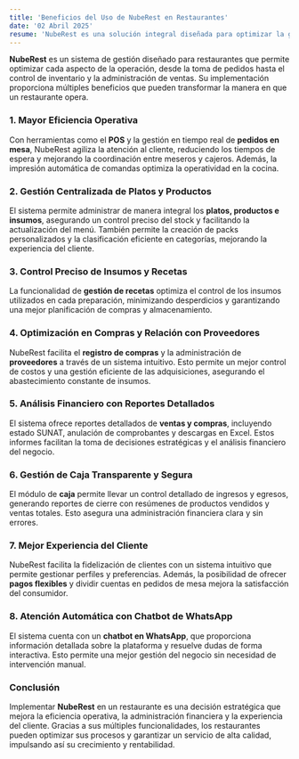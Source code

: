 ```yaml
---
title: 'Beneficios del Uso de NubeRest en Restaurantes'
date: '02 Abril 2025'
resume: 'NubeRest es una solución integral diseñada para optimizar la gestión de restaurantes, mejorando la eficiencia operativa, la experiencia del cliente y la toma de decisiones con reportes detallados.'
---
```


**NubeRest** es un sistema de gestión diseñado para restaurantes que permite optimizar cada aspecto de la operación, desde la toma de pedidos hasta el control de inventario y la administración de ventas. Su implementación proporciona múltiples beneficios que pueden transformar la manera en que un restaurante opera.

### 1. **Mayor Eficiencia Operativa**

Con herramientas como el **POS** y la gestión en tiempo real de **pedidos en mesa**, NubeRest agiliza la atención al cliente, reduciendo los tiempos de espera y mejorando la coordinación entre meseros y cajeros. Además, la impresión automática de comandas optimiza la operatividad en la cocina.

### 2. **Gestión Centralizada de Platos y Productos**

El sistema permite administrar de manera integral los **platos, productos e insumos**, asegurando un control preciso del stock y facilitando la actualización del menú. También permite la creación de packs personalizados y la clasificación eficiente en categorías, mejorando la experiencia del cliente.

### 3. **Control Preciso de Insumos y Recetas**

La funcionalidad de **gestión de recetas** optimiza el control de los insumos utilizados en cada preparación, minimizando desperdicios y garantizando una mejor planificación de compras y almacenamiento.

### 4. **Optimización en Compras y Relación con Proveedores**

NubeRest facilita el **registro de compras** y la administración de **proveedores** a través de un sistema intuitivo. Esto permite un mejor control de costos y una gestión eficiente de las adquisiciones, asegurando el abastecimiento constante de insumos.

### 5. **Análisis Financiero con Reportes Detallados**

El sistema ofrece reportes detallados de **ventas y compras**, incluyendo estado SUNAT, anulación de comprobantes y descargas en Excel. Estos informes facilitan la toma de decisiones estratégicas y el análisis financiero del negocio.

### 6. **Gestión de Caja Transparente y Segura**

El módulo de **caja** permite llevar un control detallado de ingresos y egresos, generando reportes de cierre con resúmenes de productos vendidos y ventas totales. Esto asegura una administración financiera clara y sin errores.

### 7. **Mejor Experiencia del Cliente**

NubeRest facilita la fidelización de clientes con un sistema intuitivo que permite gestionar perfiles y preferencias. Además, la posibilidad de ofrecer **pagos flexibles** y dividir cuentas en pedidos de mesa mejora la satisfacción del consumidor.

### 8. **Atención Automática con Chatbot de WhatsApp**

El sistema cuenta con un **chatbot en WhatsApp**, que proporciona información detallada sobre la plataforma y resuelve dudas de forma interactiva. Esto permite una mejor gestión del negocio sin necesidad de intervención manual.

### Conclusión

Implementar **NubeRest** en un restaurante es una decisión estratégica que mejora la eficiencia operativa, la administración financiera y la experiencia del cliente. Gracias a sus múltiples funcionalidades, los restaurantes pueden optimizar sus procesos y garantizar un servicio de alta calidad, impulsando así su crecimiento y rentabilidad.

